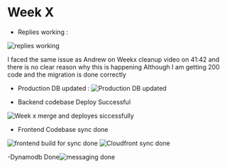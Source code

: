 # Week X 

- Replies working :

![replies working](https://github.com/hazemshaalan/aws-bootcamp-cruddur-2023/assets/114304965/e94b341d-cd9f-488c-a1dc-1173f1563082)


I faced the same issue as Andrew on Weekx cleanup video on 41:42 and there is no clear reason why this is happening Although I am getting 200 code and the migration is done correctly

- Production DB updated :
![Production DB updated](https://github.com/hazemshaalan/aws-bootcamp-cruddur-2023/assets/114304965/8c39725b-ddc4-4f5a-8b6d-55ca7ee82cda)


- Backend codebase Deploy Successful 

![Week x merge and deployes siccessfully](https://github.com/hazemshaalan/aws-bootcamp-cruddur-2023/assets/114304965/eb05349b-625b-4447-a7df-1580c82130ed)


- Frontend Codebase sync done 

![frontend build for sync done](https://github.com/hazemshaalan/aws-bootcamp-cruddur-2023/assets/114304965/6bb4b81d-b761-4c4d-ad0d-0897ee7d01a0)
![Cloudfront sync done](https://github.com/hazemshaalan/aws-bootcamp-cruddur-2023/assets/114304965/13712964-711a-488c-98e5-70619bc991ef)

-Dynamodb Done![messaging done](https://github.com/hazemshaalan/aws-bootcamp-cruddur-2023/assets/114304965/f00c4f74-de57-40a4-b5fa-2978d9b868ef)


